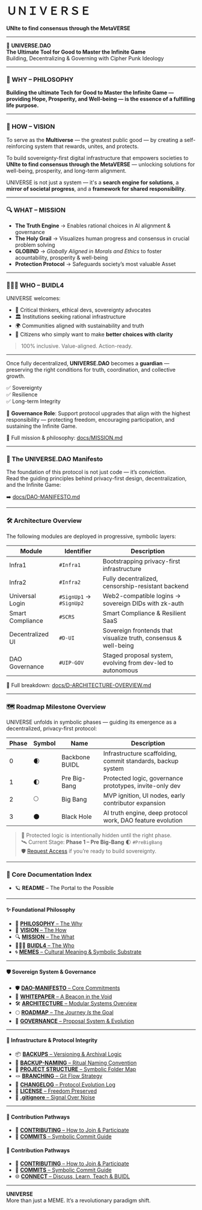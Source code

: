 # ＵＮＩＶＥＲＳＥ  
**UNIte to find consensus through the MetaVERSE**

---

🌌 **UNIVERSE.DAO**  
**The Ultimate Tool for Good to Master the Infinite Game**  
Building, Decentralizing & Governing with Cipher Punk Ideology

---

### 🧠 WHY – PHILOSOPHY

**Building the ultimate Tech for Good to Master the Infinite Game — providing Hope, Prosperity, and Well-being — is the essence of a fulfilling life purpose.**

---

### 🧬 HOW – VISION

To serve as the **Multiverse** — the greatest public good — by creating a self-reinforcing system that rewards, unites, and protects.

To build sovereignty-first digital infrastructure that empowers societies to  
**UNIte to find consensus through the MetaVERSE** — unlocking solutions for well-being, prosperity, and long-term alignment.

UNIVERSE is not just a system — it's a **search engine for solutions**, a **mirror of societal progress**, and a **framework for shared responsibility**.

---

### 🔍 WHAT – MISSION

- **The Truth Engine** → Enables rational choices in AI alignment & governance  
- **The Holy Grail** → Visualizes human progress and consensus in crucial problem solving  
- **GLOBIND** → *Globally Aligned in Morals and Ethics* to foster acountability, prosperity & well-being  
- **Protection Protocol** → Safeguards society’s most valuable Asset

---

### 🧑‍🤝‍🧑 WHO – BUIDL4

UNIVERSE welcomes:

- 🧠 Critical thinkers, ethical devs, sovereignty advocates  
- 🏛 Institutions seeking rational infrastructure  
- 🌍 Communities aligned with sustainability and truth  
- 🤝 Citizens who simply want to make **better choices with clarity**

> 100% inclusive. Value-aligned. Action-ready.

---

Once fully decentralized, **UNIVERSE.DAO** becomes a **guardian** — preserving the right conditions for truth, coordination, and collective growth.

✅ Sovereignty  
✅ Resilience  
✅ Long-term Integrity

📢 **Governance Role**: Support protocol upgrades that align with the highest responsibility — protecting freedom, encouraging participation, and sustaining the Infinite Game.

🧭 Full mission & philosophy: [docs/MISSION.md](docs/MISSION.md)

---

### 📜 The UNIVERSE.DAO Manifesto

The foundation of this protocol is not just code — it’s conviction.  
Read the guiding principles behind privacy-first design, decentralization, and the Infinite Game:

➡️ [docs/DAO-MANIFESTO.md](docs/DAO-MANIFESTO.md)

---

### 🛠️ Architecture Overview

The following modules are deployed in progressive, symbolic layers:

| Module              | Identifier            | Description                                                                 |
|---------------------|------------------------|-----------------------------------------------------------------------------|
| Infra1              | `#Infra1`              | Bootstrapping privacy-first infrastructure                                  |
| Infra2              | `#Infra2`              | Fully decentralized, censorship-resistant backend                           |
| Universal Login     | `#SignUp1` → `#SignUp2`| Web2-compatible logins → sovereign DIDs with zk-auth                        |
| Smart Compliance    | `#SCRS`                | Smart Compliance & Resilient SaaS                                           |
| Decentralized UI    | `#D-UI`                | Sovereign frontends that visualize truth, consensus & well-being            |
| DAO Governance      | `#UIP-GOV`             | Staged proposal system, evolving from dev-led to autonomous                 |

📘 Full breakdown: [docs/D-ARCHITECTURE-OVERVIEW.md](docs/D-ARCHITECTURE-OVERVIEW.md)

---

### 🗺️ Roadmap Milestone Overview

UNIVERSE unfolds in symbolic phases — guiding its emergence as a decentralized, privacy-first protocol:

| Phase | Symbol | Name            | Description                                                        |
|-------|--------|------------------|--------------------------------------------------------------------|
| 0     | 🌒     | Backbone BUIDL   | Infrastructure scaffolding, commit standards, backup system        |
| 1     | 🌓     | Pre Big-Bang     | Protected logic, governance prototypes, invite-only dev            |
| 2     | 🌕     | Big Bang         | MVP ignition, UI nodes, early contributor expansion                |
| 3     | 🌑     | Black Hole       | AI truth engine, deep protocol work, DAO feature evolution         |

> 🔐 Protected logic is intentionally hidden until the right phase.  
> 🛰️ Current Stage: **Phase 1 – Pre Big-Bang** 🌓 `#PreBigBang`  
> 🛡️ [Request Access](https://universe.org/github) if you’re ready to build sovereignty.

---

### 📂 Core Documentation Index


- 🪐 **README** – The Portal to the Possible  

---

#### ✨ Foundational Philosophy

- 🧠 [**PHILOSOPHY** – The Why](docs/PHILOSOPHY.md)  
- 🧬 [**VISION** – The How](docs/VISION.md)  
- 🔍 [**MISSION** – The What](docs/MISSION.md)  
- 🧑‍🤝‍🧑 [**BUIDL4** – The Who](docs/BUIDL4.md)  
- 🌀 [**MEMES** – Cultural Meaning & Symbolic Substrate](docs/MEMES.md)  

---

#### 🛡️ Sovereign System & Governance

- 🛡️ [**DAO-MANIFESTO** – Core Commitments](docs/DAO-MANIFESTO.md)  
- 📘 [**WHITEPAPER** – A Beacon in the Void](docs/WHITEPAPER.md)  
- 🛠️ [**ARCHITECTURE** – Modular Systems Overview](docs/D-ARCHITECTURE-OVERVIEW.md)  
- 🌕 [**ROADMAP** – The Journey *Is* the Goal](docs/ROADMAP.md)  
- 🧬 [**GOVERNANCE** – Proposal System & Evolution](proposals/UIP-GOVERNANCE.md)  

---

#### 🧱 Infrastructure & Protocol Integrity

- 📦 [**BACKUPS** – Versioning & Archival Logic](docs/ARCHIVE.md)  
- 🧾 [**BACKUP-NAMING** – Ritual Naming Convention](docs/BACKUP-NAMING-GUIDE.md)  
- 🧱 [**PROJECT STRUCTURE** – Symbolic Folder Map](docs/PROJECT-STRUCTURE.md)  
- 🪢 [**BRANCHING** – Git Flow Strategy](docs/BRANCHING-STRATEGY.md)  
- 🧬 [**CHANGELOG** – Protocol Evolution Log](docs/CHANGELOG.md)  
- 📜 [**LICENSE** – Freedom Preserved](LICENSE)  
- 🐚 [**.gitignore** – Signal Over Noise](.gitignore)  

---

#### 🤝 Contribution Pathways

- 🤝 [**CONTRIBUTING** – How to Join & Participate](CONTRIBUTING.md)  
- 📄 [**COMMITS** – Symbolic Commit Guide](docs/COMMIT-GUIDE.md)
#### 🤝 Contribution Pathways

- 🤝 [**CONTRIBUTING** – How to Join & Participate](CONTRIBUTING.md)  
- 📄 [**COMMITS** – Symbolic Commit Guide](docs/COMMIT-GUIDE.md)  
- 🌐 [**CONNECT** – Discuss, Learn, Teach & BUIDL](docs/CONNECT.md)

---

**UNIVERSE**  
More than just a MEME. It’s a revolutionary paradigm shift.
